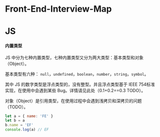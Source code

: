 # Front-End-Interview-Map

# JS



#### 内置类型

JS 中分为七种内置类型，七种内置类型又分为两大类型：基本类型和对象（Object）。

基本类型有六种： `null`，`undefined`，`boolean`，`number`，`string`，`symbol`。

其中 JS 的数字类型是浮点类型的，没有整型。并且浮点类型基于 IEEE 754标准实现，在使用中会遇到某些 Bug。详情请见此处（0.1+0.2==0.3 TODO）。

对象（Object）是引用类型，在使用过程中会遇到浅拷贝和深拷贝的问题（TODO）。

```js
let a = { name: 'FE' }
let b = a
b.name = 'EF'
console.log(a) // EF
```

